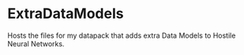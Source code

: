 # ExtraDataModels
 Hosts the files for my datapack that adds extra Data Models to Hostile Neural Networks.
